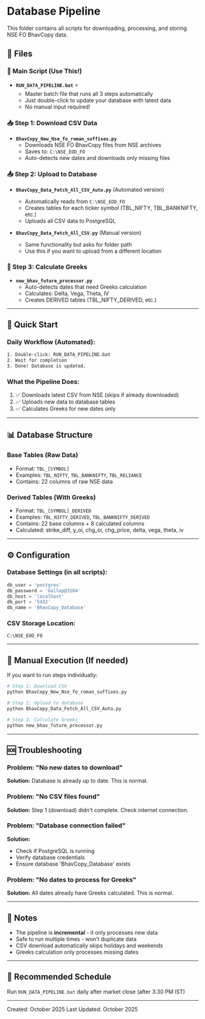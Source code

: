 # Database Pipeline

This folder contains all scripts for downloading, processing, and storing NSE FO BhavCopy data.

## 📁 Files

### 🎯 Main Script (Use This!)
- **`RUN_DATA_PIPELINE.bat`** ⭐
  - Master batch file that runs all 3 steps automatically
  - Just double-click to update your database with latest data
  - No manual input required!

### 📥 Step 1: Download CSV Data
- **`BhavCopy_New_Nse_fo_roman_suffixes.py`**
  - Downloads NSE FO BhavCopy files from NSE archives
  - Saves to: `C:\NSE_EOD_FO`
  - Auto-detects new dates and downloads only missing files

### 📤 Step 2: Upload to Database
- **`BhavCopy_Data_Fetch_All_CSV_Auto.py`** (Automated version)
  - Automatically reads from `C:\NSE_EOD_FO`
  - Creates tables for each ticker symbol (TBL_NIFTY, TBL_BANKNIFTY, etc.)
  - Uploads all CSV data to PostgreSQL

- **`BhavCopy_Data_Fetch_All_CSV.py`** (Manual version)
  - Same functionality but asks for folder path
  - Use this if you want to upload from a different location

### 🧮 Step 3: Calculate Greeks
- **`new_bhav_future_processor.py`**
  - Auto-detects dates that need Greeks calculation
  - Calculates: Delta, Vega, Theta, IV
  - Creates DERIVED tables (TBL_NIFTY_DERIVED, etc.)

---

## 🚀 Quick Start

### Daily Workflow (Automated):
```bash
1. Double-click: RUN_DATA_PIPELINE.bat
2. Wait for completion
3. Done! Database is updated.
```

### What the Pipeline Does:
1. ✅ Downloads latest CSV from NSE (skips if already downloaded)
2. ✅ Uploads new data to database tables
3. ✅ Calculates Greeks for new dates only

---

## 📊 Database Structure

### Base Tables (Raw Data)
- Format: `TBL_[SYMBOL]`
- Examples: `TBL_NIFTY`, `TBL_BANKNIFTY`, `TBL_RELIANCE`
- Contains: 22 columns of raw NSE data

### Derived Tables (With Greeks)
- Format: `TBL_[SYMBOL]_DERIVED`
- Examples: `TBL_NIFTY_DERIVED`, `TBL_BANKNIFTY_DERIVED`
- Contains: 22 base columns + 8 calculated columns
- Calculated: strike_diff, y_oi, chg_oi, chg_price, delta, vega, theta, iv

---

## ⚙️ Configuration

### Database Settings (in all scripts):
```python
db_user = 'postgres'
db_password = 'Gallop@3104'
db_host = 'localhost'
db_port = '5432'
db_name = 'BhavCopy_Database'
```

### CSV Storage Location:
```
C:\NSE_EOD_FO
```

---

## 🔧 Manual Execution (If needed)

If you want to run steps individually:

```bash
# Step 1: Download CSV
python BhavCopy_New_Nse_fo_roman_suffixes.py

# Step 2: Upload to database
python BhavCopy_Data_Fetch_All_CSV_Auto.py

# Step 3: Calculate Greeks
python new_bhav_future_processor.py
```

---

## 🆘 Troubleshooting

### Problem: "No new dates to download"
**Solution:** Database is already up to date. This is normal.

### Problem: "No CSV files found"
**Solution:** Step 1 (download) didn't complete. Check internet connection.

### Problem: "Database connection failed"
**Solution:** 
- Check if PostgreSQL is running
- Verify database credentials
- Ensure database 'BhavCopy_Database' exists

### Problem: "No dates to process for Greeks"
**Solution:** All dates already have Greeks calculated. This is normal.

---

## 📝 Notes

- The pipeline is **incremental** - it only processes new data
- Safe to run multiple times - won't duplicate data
- CSV download automatically skips holidays and weekends
- Greeks calculation only processes missing dates

---

## 📅 Recommended Schedule

Run `RUN_DATA_PIPELINE.bat` daily after market close (after 3:30 PM IST)

---

Created: October 2025
Last Updated: October 2025
